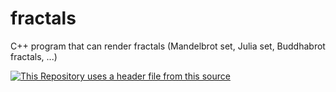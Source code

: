# fractals
C++ program that can render fractals (Mandelbrot set, Julia set, Buddhabrot fractals, ...)









[![This Repository uses a header file from this source](https://img.shields.io/badge/%E2%9C%93-Bitmap-blue)](http://www.partow.net/programming/bitmap/index.html)
